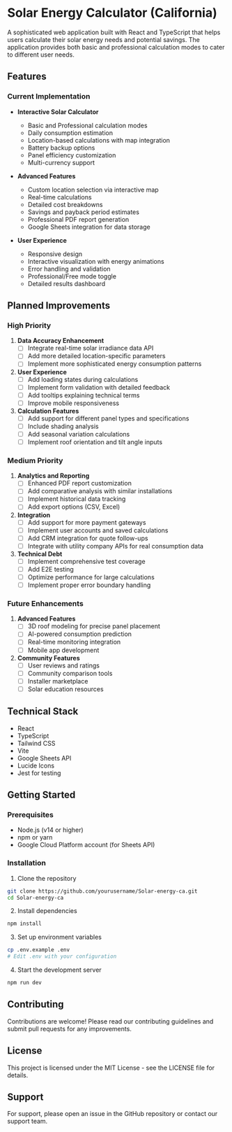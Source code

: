 # Solar Energy Calculator (California)

A sophisticated web application built with React and TypeScript that helps users calculate their solar energy needs and potential savings. The application provides both basic and professional calculation modes to cater to different user needs.

## Features

### Current Implementation
- **Interactive Solar Calculator**
  - Basic and Professional calculation modes
  - Daily consumption estimation
  - Location-based calculations with map integration
  - Battery backup options
  - Panel efficiency customization
  - Multi-currency support

- **Advanced Features**
  - Custom location selection via interactive map
  - Real-time calculations
  - Detailed cost breakdowns
  - Savings and payback period estimates
  - Professional PDF report generation
  - Google Sheets integration for data storage

- **User Experience**
  - Responsive design
  - Interactive visualization with energy animations
  - Error handling and validation
  - Professional/Free mode toggle
  - Detailed results dashboard

## Planned Improvements

### High Priority
1. **Data Accuracy Enhancement**
   - [ ] Integrate real-time solar irradiance data API
   - [ ] Add more detailed location-specific parameters
   - [ ] Implement more sophisticated energy consumption patterns

2. **User Experience**
   - [ ] Add loading states during calculations
   - [ ] Implement form validation with detailed feedback
   - [ ] Add tooltips explaining technical terms
   - [ ] Improve mobile responsiveness

3. **Calculation Features**
   - [ ] Add support for different panel types and specifications
   - [ ] Include shading analysis
   - [ ] Add seasonal variation calculations
   - [ ] Implement roof orientation and tilt angle inputs

### Medium Priority
1. **Analytics and Reporting**
   - [ ] Enhanced PDF report customization
   - [ ] Add comparative analysis with similar installations
   - [ ] Implement historical data tracking
   - [ ] Add export options (CSV, Excel)

2. **Integration**
   - [ ] Add support for more payment gateways
   - [ ] Implement user accounts and saved calculations
   - [ ] Add CRM integration for quote follow-ups
   - [ ] Integrate with utility company APIs for real consumption data

3. **Technical Debt**
   - [ ] Implement comprehensive test coverage
   - [ ] Add E2E testing
   - [ ] Optimize performance for large calculations
   - [ ] Implement proper error boundary handling

### Future Enhancements
1. **Advanced Features**
   - [ ] 3D roof modeling for precise panel placement
   - [ ] AI-powered consumption prediction
   - [ ] Real-time monitoring integration
   - [ ] Mobile app development

2. **Community Features**
   - [ ] User reviews and ratings
   - [ ] Community comparison tools
   - [ ] Installer marketplace
   - [ ] Solar education resources

## Technical Stack
- React
- TypeScript
- Tailwind CSS
- Vite
- Google Sheets API
- Lucide Icons
- Jest for testing

## Getting Started

### Prerequisites
- Node.js (v14 or higher)
- npm or yarn
- Google Cloud Platform account (for Sheets API)

### Installation
1. Clone the repository
```bash
git clone https://github.com/yourusername/Solar-energy-ca.git
cd Solar-energy-ca
```

2. Install dependencies
```bash
npm install
```

3. Set up environment variables
```bash
cp .env.example .env
# Edit .env with your configuration
```

4. Start the development server
```bash
npm run dev
```

## Contributing
Contributions are welcome! Please read our contributing guidelines and submit pull requests for any improvements.

## License
This project is licensed under the MIT License - see the LICENSE file for details.

## Support
For support, please open an issue in the GitHub repository or contact our support team.